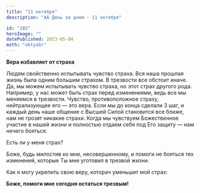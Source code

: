 ```yaml
---
title: "11 октября"
description: "АА День за днем - 11 октября"

id: "285"
heroImage: ""
datePublished: 2023-05-04
moth: "oktyabr"
---
```


**Вера избавляет от страха**

Людям свойственно испытывать чувство страха. Вся наша прошлая жизнь была одним
большим страхом. В трезвости все обстоит иначе. Да, мы можем испытывать
чувство страха, но этот страх другого рода. Например, у нас может быть страх
перед изменениями, ведь все мы меняемся в трезвости. Чувство, противоположное
страху, нейтрализующее его — это вера. Если мы до конца сделали 3 шаг, и
каждый день наше общение с Высшей Силой становится все ближе, нам не грозят
никакие страхи. Когда мы чувствуем Божественное участие в нашей жизни и
полностью отдаем себя под Его защиту — нам нечего бояться.

Есть ли у меня страх?

Боже, будь милостив ко мне, несовершенному, и помоги не бояться тех изменений,
которые Ты мне уготовил в трезвой жизни.

Как я могу укрепить свою веру, которач уменьшит мой страх:

**Боже, помоги мне сегодня остаться трезвым!**
